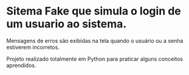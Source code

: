 # Sitema Fake que simula o login de um usuario ao sistema. 

Mensagens de erros são exibidas na tela quando o usuário ou a senha estiverem incorretos.

Projeto realizado totalmente em Python para praticar alguns conceitos aprendidos.
